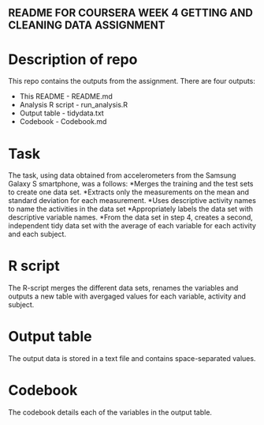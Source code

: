 ## README FOR COURSERA WEEK 4 GETTING AND CLEANING DATA ASSIGNMENT
# Description of repo
This repo contains the outputs from the assignment. There are four outputs:
* This README - README.md
* Analysis R script - run_analysis.R
* Output table - tidydata.txt
* Codebook - Codebook.md

# Task
The task, using data obtained from accelerometers from the Samsung Galaxy S smartphone, was a follows:
*Merges the training and the test sets to create one data set.
*Extracts only the measurements on the mean and standard deviation for each measurement.
*Uses descriptive activity names to name the activities in the data set
*Appropriately labels the data set with descriptive variable names.
*From the data set in step 4, creates a second, independent tidy data set with the average of each variable for each activity and each subject.

# R script
The R-script merges the different data sets, renames the variables and outputs a new table with avergaged values for each variable, activity and subject.

# Output table
The output data is stored in a text file and contains space-separated values.

# Codebook
The codebook details each of the variables in the output table.
